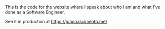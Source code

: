 This is the code for the website where I speak about who I am and what I've done as a Software Engineer.

See it in production at https://joaonascimento.me/
